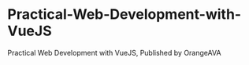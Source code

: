 # Practical-Web-Development-with-VueJS
Practical Web Development with VueJS, Published by OrangeAVA
